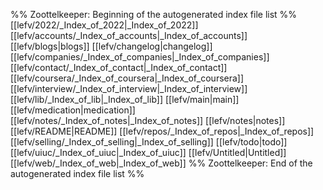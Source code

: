 %% Zoottelkeeper: Beginning of the autogenerated index file list  %%
 [[lefv/2022/_Index_of_2022|_Index_of_2022]]
 [[lefv/accounts/_Index_of_accounts|_Index_of_accounts]]
 [[lefv/blogs|blogs]]
 [[lefv/changelog|changelog]]
 [[lefv/companies/_Index_of_companies|_Index_of_companies]]
 [[lefv/contact/_Index_of_contact|_Index_of_contact]]
 [[lefv/coursera/_Index_of_coursera|_Index_of_coursera]]
 [[lefv/interview/_Index_of_interview|_Index_of_interview]]
 [[lefv/lib/_Index_of_lib|_Index_of_lib]]
 [[lefv/main|main]]
 [[lefv/medication|medication]]
 [[lefv/notes/_Index_of_notes|_Index_of_notes]]
 [[lefv/notes|notes]]
 [[lefv/README|README]]
 [[lefv/repos/_Index_of_repos|_Index_of_repos]]
 [[lefv/selling/_Index_of_selling|_Index_of_selling]]
 [[lefv/todo|todo]]
 [[lefv/uiuc/_Index_of_uiuc|_Index_of_uiuc]]
 [[lefv/Untitled|Untitled]]
 [[lefv/web/_Index_of_web|_Index_of_web]]
%% Zoottelkeeper: End of the autogenerated index file list  %%
